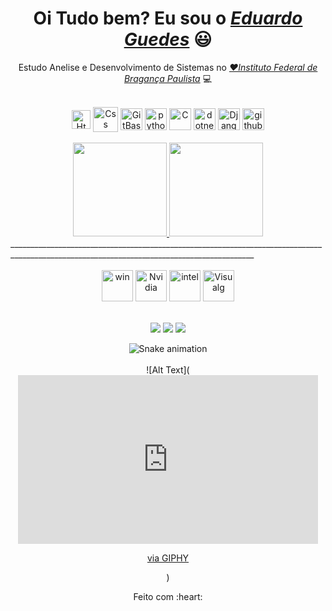 <div>
  <h1 align="center">Oi Tudo bem? Eu sou o <a href="https://www.linkedin.com/in/eduardo-guedes-867749219/"><i>Eduardo Guedes</i></a> 😃️</h1>
  <p align="center">Estudo Anelise e Desenvolvimento de Sistemas no <a href="https://bra.ifsp.edu.br/=Color="><i>❤️Instituto Federal de Bragança Paulista</i></a> 💻
  </a><br>
</div>


<div align="center" valign="top"><br>
  <img align="center" alt="Html" height="30" width="30" src="https://img.icons8.com/external-those-icons-fill-those-icons/f25081/external-HTML5-programming-and-development-those-icons-fill-those-icons.png">
  <img align="center" alt="Css" height="40" width="40" src="https://img.icons8.com/ios-filled/50/f25081/css3.png">
  <img align="center" alt="GitBash" height="35" width="35" src="https://img.icons8.com/ios-filled/50/f25081/git.png">
  <img align="center" alt="python" height="35" width="35"src="https://img.icons8.com/ios-filled/50/F25081/python.png">
  <img align="center" alt="C" height="35" width="35" src="https://icongr.am/devicon/c-plain.svg?size=148&color=f25081">
  <img align="center" alt="dotnet" height="35" width="35" src="https://icongr.am/devicon/csharp-plain.svg?size=148&color=f25081">
  <img align="center" alt="Django" height="35" width="35" src="https://img.icons8.com/windows/344/F25081/django.png">
  <img align="center" alt="github" height="35" width="35" src="https://img.icons8.com/glyph-neue/64/F25081/github.png"> 
</div><br>

<div align="center">
  <a href="https://github.com/EduardoGuedes06">
    <img height="150em" src="https://github-readme-stats.vercel.app/api?username=EduardoGuedes06&count_private=true&include_all_commits=true&show_icons=true&theme=dracula&hide_border=false&show_owner=true"/>
    <img height="150em" src="https://github-readme-stats.vercel.app/api/top-langs/?username=EduardoGuedes06&theme=dracula&hide_border=false&&layout=compact"/>
  </a>
</div> 
___________________________________________________________________________________________________________________________________________

<div align="center"><br>
<img align="center" alt="win" height="50" width="50" src="https://img.icons8.com/F25081/windows-logo.png">    
<img align="center" alt="Nvidia" height="50" width="50" src="https://img.icons8.com/color/344/nvidia.png">
<img align="center" alt="intel" height="50" width="50" src="https://upload.wikimedia.org/wikipedia/commons/7/7d/Intel_logo_%282006-2020%29.svg">
<img align="center" alt="Visualg" height="50" width="50" src="https://img.icons8.com//F25081/visual-studio--v2.png"> 
</div><br><br>


<div align="center">
  <a href="https://www.instagram.com/eduzz.mm/" target="_blank"><img src="https://img.shields.io/badge/-Instagram-%23E4405F?style=for-the-badge&logo=instagram&logoColor=black" target="_blank"></a>
  <a href="https://www.linkedin.com/in/eduardo-guedes-867749219/" target="_blank"><img src="https://img.shields.io/badge/-LinkedIn-%230077B5?style=for-the-badge&logo=linkedin&logoColor=black" target="_blank"></a> 
  <a href="mailto:eduardoguedeslibra@gmail.com"><img src="https://img.shields.io/badge/-Gmail-%23333?style=for-the-badge&logo=gmail&logoColor=black" target="_blank"></a>
</div>

<div align="center">
  
  ![Snake animation](https://github.com/danielbped/danielbped/blob/output/github-contribution-grid-snake.svg)
   <br><br>
   ![Alt Text](<iframe src="https://giphy.com/embed/j4l29DaRrIgEIPRHlt" width="480" height="270" frameBorder="0" class="giphy-embed" allowFullScreen></iframe><p><a href="https://giphy.com/gifs/code-supercode-j4l29DaRrIgEIPRHlt">via GIPHY</a></p>)
</div>

<div align="center">
  <p>Feito com :heart:</p>
</p>
</div>

